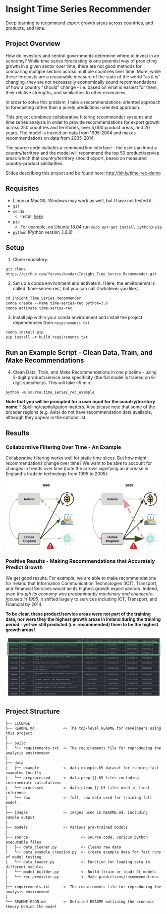 # Insight Time Series Recommender

Deep learning to recommend export growth areas across countries, and products, and time.

## Project Overview

How do investors and central governments determine where to invest in an economy? While time series forecasting is one potential way of predicting growth in a given sector over time, there are not good methods for comparing multiple sectors across multiple countries over time. More, while these forecasts are a reasonable measure of the state of the world "as it is" changing, they are not necessarily economically sound recommendations of how a country "should" change - i.e. based on what is easiest for them, their relative strengths, and similarities to other economies.

In order to solve this problem, I take a recommendations-oriented approach to forecasting rather than a purely predictions-oriented approach.

This project combines collaborative filtering recommender systems and time series analysis in order to provide recommendations for export growth across 250 countries and territories, over 5,000 product areas, and 20 years. The model is trained on data from 1995-2004 and makes recommendations on data from 2005-2014.

The source code includes a command line interface - the user can input a country/territory and the model will recommend the top 50 product/service areas which that country/territory should export, based on measured country-product similarities.

Slides describing this project and be found here: http://bit.ly/time-rec-demo

## Requisites

- Linux or MacOS. Windows may work as well, but I have not tested it.
- `git`
- `conda`
  * Install [here](https://docs.conda.io/projects/conda/en/latest/user-guide/install/)
- `pip`
  * For example, on Ubuntu 18.04 run `sudo apt-get install python3-pip`
- `python` (Python version 3.6.8)

## Setup

1. Clone repository.
```
git clone https://github.com/faransikandar/Insight_Time_Series_Recommender.git
```

2. Set up a conda environment and activate it. (Here, the environemnt is called 'time-series-rec', but you can call it whatever you like.)
```
cd Insight_Time_Series_Recommender
conda create --name time-series-rec python=3.6
conda activate time-series-rec
```

3. Install pip within your conda environment and install the project dependencies from `requirements.txt`
```
conda install pip
pip install -r build.requirements.txt
```

## Run an Example Script - Clean Data, Train, and Make Recommendations

4. Clean Data, Train, and Make Recommendations in one pipeline - using 2-digit product/service area specificity (the full model is trained on 6-digit specificity). This will take ~5 min.
```
python -m source.time_series_rec_example
```

**Note that you will be prompted for a user input for the country/territory name.*** Spelling/capitalization matters. Also please note that some of the broader regions (e.g. Asia) do not have recommendation data available, although they appear in the options list.

## Results

### Collaborative Filtering Over Time - An Example

Collaborative filtering works well for static time slices. But how might recommendations change over time? We want to be able to account for changes in trends over time (note the arrows signifying an increase in England's trade in technology from 1995 to 2005).

![Collab Filtering Over Time](images/Insight_Collab_Filtering_Over_Time.png)

### Positive Results - Making Recommendations that  Accurately Predict Growth

We get good results. For example, we are able to make recommendations for Ireland that Information Communication Technologies (ICT), Transport, and Financial Services would be its highest growth export sectors. Indeed, *even though its economy was predominantly machinery and chemicals-focused in 1995*, it shifted largely to services including ICT, Transport, and Financial by 2014.

**To be clear, these product/service areas were not part of the training data, nor were they the highest growth areas in Ireland during the training period - yet we still predicted (i.e. recommended) them to be the highest growth areas!**

![Insight Recs Ireland](images/Insight_Recs_Ireland.png)

## Project Structure
```
├── LICENSE
├── README.md             <- The top-level README for developers using this project
│
├── build
│   └── requirements.txt  <- The requirements file for reproducing the analysis environment
│
├── data
│   ├── example           <- data_example.h5 dataset for running fast examples locally
│   └── preprocessed      <- data_prep_{}.h5 files including intermediate calculations
│   └── processed         <- data_clean_{}.h5 files used in final inference
│   └── raw               <- full, raw data used for training full model
│
├── images                <- Images used in README.md, including sample output
│
├── models                <- Various pre-trained models
│
├── source                        <- Source code, various python executable files
│   ├── data_cleaner.py           <- Cleans raw data
│   └── data_example_creation.py  <- Create example data for fast runs of model testing
│   └── data_loader.py            <- Function for loading data in different modules
│   └── model_builder.py          <- Build (train or load) DL models
│   └── rec_predicter.py          <- Make predictions/recommendations
│
├── requirements.txt      <- The requirements file for reproducing the analysis environment
│
└── README-ECON.md        <- Detailed README outlining the economic theory behind the model
```
